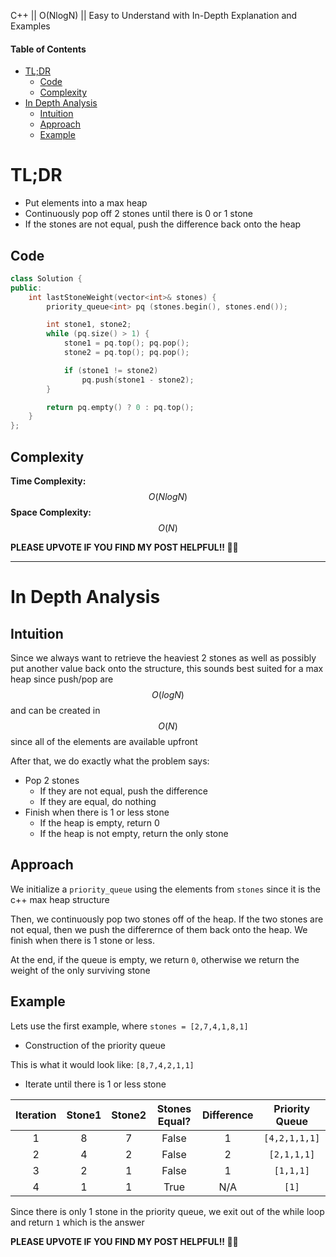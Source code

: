 C++ || O(NlogN) || Easy to Understand with In-Depth Explanation and Examples

#### Table of Contents

- [TL;DR](#tldr)
  - [Code](#code)
  - [Complexity](#complexity)
- [In Depth Analysis](#in-depth-analysis)
  - [Intuition](#intuition)
  - [Approach](#approach)
  - [Example](#example)

# TL;DR

* Put elements into a max heap
* Continuously pop off 2 stones until there is 0 or 1 stone
* If the stones are not equal, push the difference back onto the heap

## Code

```c++
class Solution {
public:
    int lastStoneWeight(vector<int>& stones) {
        priority_queue<int> pq (stones.begin(), stones.end());

        int stone1, stone2;
        while (pq.size() > 1) {
            stone1 = pq.top(); pq.pop();
            stone2 = pq.top(); pq.pop();

            if (stone1 != stone2)
                pq.push(stone1 - stone2);
        }

        return pq.empty() ? 0 : pq.top();
    }
};
```

## Complexity

**Time Complexity:** $$O(NlogN)$$
**Space Complexity:** $$O(N)$$

**PLEASE UPVOTE IF YOU FIND MY POST HELPFUL!! 🥺😁**

---

# In Depth Analysis

## Intuition

Since we always want to retrieve the heaviest 2 stones as well as possibly put another value back onto the structure, this sounds best suited for a max heap since push/pop are $$O(logN)$$ and can be created in $$O(N)$$ since all of the elements are available upfront

After that, we do exactly what the problem says:
* Pop 2 stones
  * If they are not equal, push the difference
  * If they are equal, do nothing
* Finish when there is 1 or less stone
  * If the heap is empty, return 0
  * If the heap is not empty, return the only stone

## Approach 

We initialize a `priority_queue` using the elements from `stones` since it is the c++ max heap structure

Then, we continuously pop two stones off of the heap. If the two stones are not equal, then we push the differernce of them back onto the heap. We finish when there is 1 stone or less.

At the end, if the queue is empty, we return `0`, otherwise we return the weight of the only surviving stone

## Example

Lets use the first example, where `stones = [2,7,4,1,8,1]`

* Construction of the priority queue

This is what it would look like: `[8,7,4,2,1,1]`

* Iterate until there is 1 or less stone

| Iteration | Stone1 | Stone2 | Stones Equal? | Difference | Priority Queue |
|:---------:|:------:|:------:|:-------------:|:----------:|:--------------:|
|     1     |    8   |    7   |     False     |      1     |  `[4,2,1,1,1]` |
|     2     |    4   |    2   |     False     |      2     |   `[2,1,1,1]`  |
|     3     |    2   |    1   |     False     |      1     |    `[1,1,1]`   |
|     4     |    1   |    1   |      True     |     N/A    |      `[1]`     |

Since there is only 1 stone in the priority queue, we exit out of the while loop and return `1` which is the answer

**PLEASE UPVOTE IF YOU FIND MY POST HELPFUL!! 🥺😁**